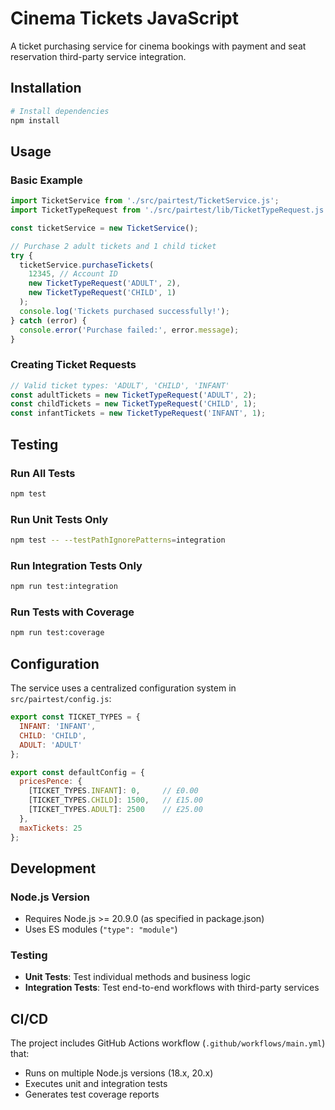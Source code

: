 # Cinema Tickets JavaScript

A ticket purchasing service for cinema bookings with payment and seat reservation third-party service integration.


## Installation

```bash
# Install dependencies
npm install
```

## Usage

### Basic Example

```javascript
import TicketService from './src/pairtest/TicketService.js';
import TicketTypeRequest from './src/pairtest/lib/TicketTypeRequest.js';

const ticketService = new TicketService();

// Purchase 2 adult tickets and 1 child ticket
try {
  ticketService.purchaseTickets(
    12345, // Account ID
    new TicketTypeRequest('ADULT', 2),
    new TicketTypeRequest('CHILD', 1)
  );
  console.log('Tickets purchased successfully!');
} catch (error) {
  console.error('Purchase failed:', error.message);
}
```

### Creating Ticket Requests

```javascript
// Valid ticket types: 'ADULT', 'CHILD', 'INFANT'
const adultTickets = new TicketTypeRequest('ADULT', 2);
const childTickets = new TicketTypeRequest('CHILD', 1);
const infantTickets = new TicketTypeRequest('INFANT', 1);
```

## Testing

### Run All Tests
```bash
npm test
```

### Run Unit Tests Only
```bash
npm test -- --testPathIgnorePatterns=integration
```

### Run Integration Tests Only
```bash
npm run test:integration
```

### Run Tests with Coverage
```bash
npm run test:coverage
```

## Configuration

The service uses a centralized configuration system in `src/pairtest/config.js`:

```javascript
export const TICKET_TYPES = {
  INFANT: 'INFANT',
  CHILD: 'CHILD',
  ADULT: 'ADULT'
};

export const defaultConfig = {
  pricesPence: {
    [TICKET_TYPES.INFANT]: 0,     // £0.00
    [TICKET_TYPES.CHILD]: 1500,   // £15.00
    [TICKET_TYPES.ADULT]: 2500    // £25.00
  },
  maxTickets: 25
};
```

## Development

### Node.js Version
- Requires Node.js >= 20.9.0 (as specified in package.json)
- Uses ES modules (`"type": "module"`)

### Testing
- **Unit Tests**: Test individual methods and business logic
- **Integration Tests**: Test end-to-end workflows with third-party services

## CI/CD

The project includes GitHub Actions workflow (`.github/workflows/main.yml`) that:
- Runs on multiple Node.js versions (18.x, 20.x)
- Executes unit and integration tests
- Generates test coverage reports
